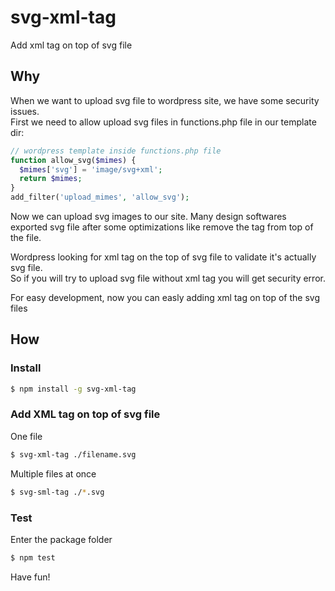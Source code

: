 # svg-xml-tag
Add xml tag on top of svg file

## Why
When we want to upload svg file to wordpress site, we have some security issues.  
First we need to allow upload svg files in functions.php file in our template dir:
```php
// wordpress template inside functions.php file
function allow_svg($mimes) {
  $mimes['svg'] = 'image/svg+xml';
  return $mimes;
}
add_filter('upload_mimes', 'allow_svg');
```
Now we can upload svg images to our site.
Many design softwares exported svg file after some optimizations like remove the <xml> tag from top of the file.

Wordpress looking for xml tag on the top of svg file to validate it's actually svg file.  
So if you will try to upload svg file without xml tag you will get security error.

For easy development, now you can easly adding xml tag on top of the svg files

## How
### Install
```bash
$ npm install -g svg-xml-tag
```
### Add XML tag on top of svg file
One file
```bash
$ svg-xml-tag ./filename.svg
```
Multiple files at once
```bash
$ svg-sml-tag ./*.svg
```
### Test
Enter the package folder
```bash
$ npm test
```
  
    
Have fun!


